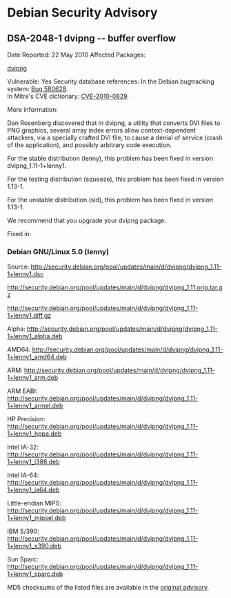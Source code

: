 
Debian Security Advisory
========================


DSA-2048-1 dvipng -- buffer overflow
------------------------------------



Date Reported:
22 May 2010
Affected Packages:

[dvipng](https://packages.debian.org/src:dvipng)

Vulnerable:
Yes
Security database references:
In the Debian bugtracking system: [Bug 580628](https://bugs.debian.org/cgi-bin/bugreport.cgi?bug=580628).  
In Mitre's CVE dictionary: [CVE-2010-0829](https://security-tracker.debian.org/tracker/CVE-2010-0829).  

More information:

Dan Rosenberg discovered that in dvipng, a utility that converts DVI
files to PNG graphics, several array index errors allow context-dependent
attackers, via a specially crafted DVI file, to cause a denial of
service (crash of the application), and possibly arbitrary code
execution.


For the stable distribution (lenny), this problem has been fixed in
version dvipng\_1.11-1+lenny1.


For the testing distribution (squeeze), this problem has been fixed in
version 1.13-1.


For the unstable distribution (sid), this problem has been fixed in
version 1.13-1.


We recommend that you upgrade your dvipng package.



Fixed in:

### Debian GNU/Linux 5.0 (lenny)



Source:
 <http://security.debian.org/pool/updates/main/d/dvipng/dvipng_1.11-1+lenny1.dsc>  

<http://security.debian.org/pool/updates/main/d/dvipng/dvipng_1.11.orig.tar.gz>  

<http://security.debian.org/pool/updates/main/d/dvipng/dvipng_1.11-1+lenny1.diff.gz>  

Alpha:
 <http://security.debian.org/pool/updates/main/d/dvipng/dvipng_1.11-1+lenny1_alpha.deb>  

AMD64:
 <http://security.debian.org/pool/updates/main/d/dvipng/dvipng_1.11-1+lenny1_amd64.deb>  

ARM:
 <http://security.debian.org/pool/updates/main/d/dvipng/dvipng_1.11-1+lenny1_arm.deb>  

ARM EABI:
 <http://security.debian.org/pool/updates/main/d/dvipng/dvipng_1.11-1+lenny1_armel.deb>  

HP Precision:
 <http://security.debian.org/pool/updates/main/d/dvipng/dvipng_1.11-1+lenny1_hppa.deb>  

Intel IA-32:
 <http://security.debian.org/pool/updates/main/d/dvipng/dvipng_1.11-1+lenny1_i386.deb>  

Intel IA-64:
 <http://security.debian.org/pool/updates/main/d/dvipng/dvipng_1.11-1+lenny1_ia64.deb>  

Little-endian MIPS:
 <http://security.debian.org/pool/updates/main/d/dvipng/dvipng_1.11-1+lenny1_mipsel.deb>  

IBM S/390:
 <http://security.debian.org/pool/updates/main/d/dvipng/dvipng_1.11-1+lenny1_s390.deb>  

Sun Sparc:
 <http://security.debian.org/pool/updates/main/d/dvipng/dvipng_1.11-1+lenny1_sparc.deb>  


MD5 checksums of the listed files are available in the [original advisory](https://lists.debian.org/debian-security-announce/2010/msg00091.html).





